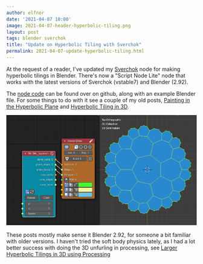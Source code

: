 ```yaml
---
author: elfnor
date: '2021-04-07 10:00'
image: 2021-04-07-header-hyperbolic-tiling.png
layout: post
tags: blender sverchok 
title: "Update on Hyperbolic Tiling with Sverchok"
permalink: 2021-04-07-update-hyperbolic-tiling.html
---
```


At the request of a reader, I've updated my [Sverchok](http://nortikin.github.io/sverchok/) node for making hyperbolic tilings in Blender. There's now a "Script Node Lite" node that works with the latest versions of Sverchok (vstable7) and Blender (2.92).  

The [node code](https://github.com/elfnor/hyperbolic_coral) can be found over on github, along with an example Blender file. For some things to do with it see a couple of my old posts,   [Painting in the Hyperbolic Plane](https://elfnor.com/painting-in-the-hyperbolic-plane.html) and  [Hyperbolic Tiling in 3D](https://elfnor.com/hyperbolic-tiling-in-3d.html). 

![](../images/2021-04-07/snl-tiling.png)

These posts mostly make sense it Blender 2.92, for someone a bit familiar with older versions. I haven't tried the soft body physics lately, as I had a lot better success with doing the 3D unfurling in processing, see  [Larger Hyperbolic Tilings in 3D using Processing](https://elfnor.com/larger-hyperbolic-tilings-in-3d-using-processing.html)

